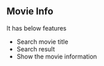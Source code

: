 
## Movie Info

It has below features

- Search movie title
- Search result
- Show the movie information